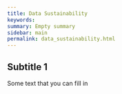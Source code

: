 ```yaml
---
title: Data Sustainability
keywords:
summary: Empty summary
sidebar: main
permalink: data_sustainability.html
---
```


## Subtitle 1

Some text that you can fill in